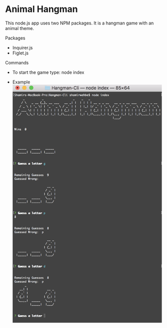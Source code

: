 # Animal Hangman
This node.js app uses two NPM packages. It is a hangman game with an animal theme.

Packages
- Inquirer.js
- Figlet.js

Commands
- To start the game type: node index

* Example
![ScreenShot](img/animal_hangman.png "Liri")